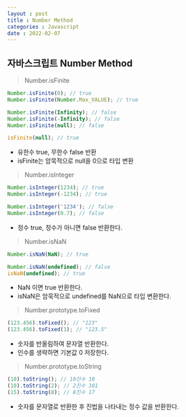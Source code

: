 ```yaml
---
layout : post
title : Number Method
categories : Javascript
date : 2022-02-07
---
```

## 자바스크립트 Number Method
>  Number.isFinite

```javascript
Number.isFinite(0); // true
Number.isFinite(Number.Max_VALUE); // true

Number.isFinite(Infinity); // false
Number.isFinite(-Infinity); // false
Number.isFinite(null); // false

isFinite(null); // true
```
* 유한수 true, 무한수 false 반환
* isFinite는 암묵적으로 null을 0으로 타입 변환 

> Number.isInteger

```javascript
Number.isInteger(1234); // true
Number.isInteger(-1234); // true

Number.isInteger('1234'); // false
Number.isInteger(0.7); // false
```
* 정수 true, 정수가 아니면 false 반환한다.

> Number.isNaN

```javascript
Number.isNaN(NaN); // true

Number.isNaN(undefined); // false
isNaN(undefined); // true
```
* NaN 이면 true 반환한다.
* isNaN은 암묵적으로 undefined를 NaN으로 타입 변환한다.

> Number.prototype.toFixed

```javascript
(123.456).toFixed(); // "123"
(123.456).toFixed(1); // "123.5"
```
* 숫자를 반올림하여 문자열 반환한다.
* 인수를 생략하면 기본값 0 저장한다.

> Number.prototype.toString

```javascript
(10).toString(); // 10진수 10
(10).toString(2); // 2진수 101
(15).toString(8); // 8진수 17
```
* 숫자를 문자열로 반환한 후 진법을 나타내는 정수 값을 반환한다.